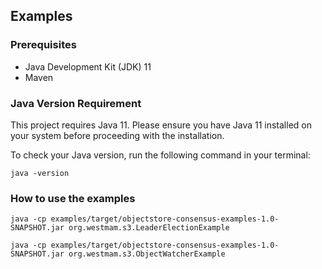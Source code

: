 ## Examples

### Prerequisites

- Java Development Kit (JDK) 11
- Maven

### Java Version Requirement

This project requires Java 11. Please ensure you have Java 11 installed on your system before proceeding with the installation.

To check your Java version, run the following command in your terminal:
```
java -version
```

### How to use the examples

```
java -cp examples/target/objectstore-consensus-examples-1.0-SNAPSHOT.jar org.westmam.s3.LeaderElectionExample
```

```
java -cp examples/target/objectstore-consensus-examples-1.0-SNAPSHOT.jar org.westmam.s3.ObjectWatcherExample
```